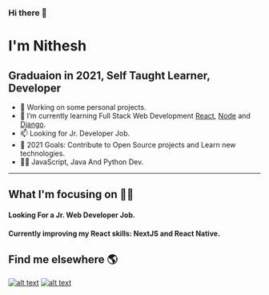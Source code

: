### Hi there 👋 
<h1>I'm Nithesh</h1>
<h2>Graduaion in 2021, Self Taught Learner, Developer </h2>

- 🔭 Working on some personal projects.
- 🌱 I’m currently learning Full Stack Web Development <a href="https://reactjs.org">React</a>, <a href="https://nodejs.org/">Node</a> and <a href="https://www.djangoproject.com/">Django</a>.
- 📫 Looking for Jr. Developer Job.
- 🥅 2021 Goals: Contribute to Open Source projects and Learn new technologies.
- 👨‍💻 JavaScript, Java And Python Dev.

<hr />
<h2>What I'm focusing on 👨‍💻</h2>
<h4>Looking For a Jr. Web Developer Job.</h4> 
<h4>Currently improving my React skills: NextJS and React Native.</h4> 

<h2>Find me elsewhere 🌎</h2>
<!-- Please don't remove this: Grab your social icons from https://github.com/carlsednaoui/gitsocial -->

<!-- display the social media buttons in your README -->

[![alt text][1.1]][1]
[![alt text][2.1]][2]

<!-- links to social media icons -->
<!-- no need to change these -->

<!-- icons with padding -->

[1.1]: http://i.imgur.com/tXSoThF.png (twitter icon with padding)
[2.1]: http://i.imgur.com/0o48UoR.png (github icon with padding)

<!-- icons without padding -->

[1.2]: http://i.imgur.com/wWzX9uB.png (twitter icon without padding)
[2.2]: http://i.imgur.com/9I6NRUm.png (github icon without padding)


<!-- links to your social media accounts -->
<!-- update these accordingly -->

[1]: https://twitter.com/Nithesh_712
[2]: http://www.github.com/nithesh712

<!-- Please don't remove this: Grab your social icons from https://github.com/carlsednaoui/gitsocial -->
